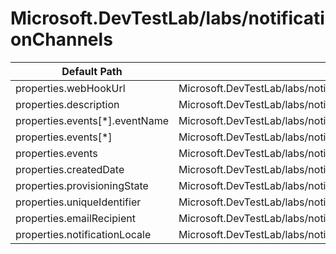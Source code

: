 # Microsoft.DevTestLab/labs/notificationChannels

| Default Path | Alias |
|---|---|
| properties.webHookUrl | Microsoft.DevTestLab/labs/notificationChannels/webHookUrl |
| properties.description | Microsoft.DevTestLab/labs/notificationChannels/description |
| properties.events[*].eventName | Microsoft.DevTestLab/labs/notificationChannels/events[*].eventName |
| properties.events[*] | Microsoft.DevTestLab/labs/notificationChannels/events[*] |
| properties.events | Microsoft.DevTestLab/labs/notificationChannels/events |
| properties.createdDate | Microsoft.DevTestLab/labs/notificationChannels/createdDate |
| properties.provisioningState | Microsoft.DevTestLab/labs/notificationChannels/provisioningState |
| properties.uniqueIdentifier | Microsoft.DevTestLab/labs/notificationChannels/uniqueIdentifier |
| properties.emailRecipient | Microsoft.DevTestLab/labs/notificationChannels/emailRecipient |
| properties.notificationLocale | Microsoft.DevTestLab/labs/notificationChannels/notificationLocale |

